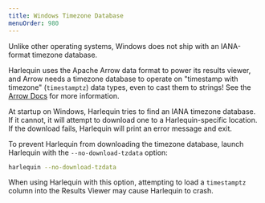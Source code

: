 ```yaml
---
title: Windows Timezone Database
menuOrder: 980
---
```


Unlike other operating systems, Windows does not ship with an IANA-format timezone database.

Harlequin uses the Apache Arrow data format to power its results viewer, and Arrow needs a timezone database to operate on "timestamp with timezone" (`timestamptz`) data types, even to cast them to strings! See the [Arrow Docs](https://arrow.apache.org/docs/python/install.html#tzdata-on-windows) for more information.

At startup on Windows, Harlequin tries to find an IANA timezone database. If it cannot, it will attempt to download one to a Harlequin-specific location. If the download fails, Harlequin will print an error message and exit.

To prevent Harlequin from downloading the timezone database, launch Harlequin with the `--no-download-tzdata` option:

```bash
harlequin --no-download-tzdata
```

When using Harlequin with this option, attempting to load a `timestamptz` column into the Results Viewer may cause Harlequin to crash.
